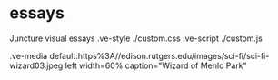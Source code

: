 # essays
Juncture visual essays
.ve-style ./custom.css
.ve-script ./custom.js
<script>
    console.log("Inline script?");
    </script>
.ve-media default:https%3A//edison.rutgers.edu/images/sci-fi/sci-fi-wizard03.jpeg left width=60% caption="Wizard of Menlo Park"